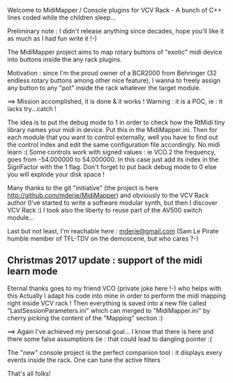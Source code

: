 Welcome to MidiMapper / Console plugins for VCV Rack - A bunch of C++ lines coded while the children sleep...



Preliminary note : I didn't release anything since decades, hope you'll like it as much as I had fun write it !-)



The MidiMapper project aims to map rotary buttons of "exotic" midi device into buttons inside the any rack plugins.

Motivation : since I'm the proud owner of a BCR2000 from Behringer (32 endless rotary buttons among other nice feature),
I wanna to freely assign any button to any "pot" inside the rack whatever the target module.

==> Mission accomplished, it is done & it works ! Warning : it is a POC, ie : it lacks try...catch !

The idea is to put the debug mode to 1 in order to check how the RtMidi tiny library names your midi in device.
Put this in the MidiMapper.ini. Then for each module that you want to control externally, well you have to find
out the control index and edit the same configuration file accordingly. No midi learn :(
Some controls work with signed values : ie VCO.2 the frequency, goes from -54.000000 to 54.000000.
In this case just add its index in the SignFactor with the 1 flag.
Don't forget to put back debug mode to 0 else you will explode your disk space !

Many thanks to the git "initiative" (the project is here http://github.com/mderie/MidiMapper)
and obviously to the VCV Rack author (I've started to write a software modular synth, but then I discover VCV Rack :)
I took also the liberty to reuse part of the AV500 switch module...

Last but not least, I'm reachable here : mderie@gmail.com
(Sam Le Pirate humble member of TFL-TDV on the demoscene, but who cares ?-)

Christmas 2017 update : support of the midi learn mode
------------------------------------------------------

Eternal thanks goes to my friend VCO (private joke here !-) who helps with this
Actually I adapt his code into mine in order to perform the midi mapping
right inside VCV rack ! Then everything is saved into a new file called
"LastSessionParameters.ini" which can merged to "MidiMapper.ini"
by cherry picking the content of the "Mapping" section :)

==> Again I've achieved my personal goal...
I know that there is here and there some false assumptions
(ie : that could lead to dangling pointer :(



The "new" console project is the perfect companion tool :
it displays every events inside the rack. One can tune the active filters



That's all folks!
